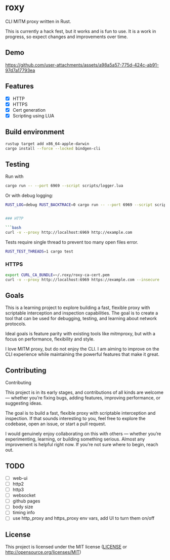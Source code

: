 # roxy

CLI MITM proxy written in Rust.

This is currently a hack fest, but it works and is fun to use. It is a work in progress, so expect changes and improvements over time.

## Demo

<https://github.com/user-attachments/assets/a98a5a57-775d-424c-ab91-97d7a17793ea>

## Features

- [x] HTTP
- [x] HTTPS
- [x] Cert generation
- [x] Scripting using LUA

## Build environment

```bash
rustup target add x86_64-apple-darwin
cargo install --force --locked bindgen-cli
```

## Testing

Run with

```bash
cargo run -- --port 6969 --script scripts/logger.lua
```

Or with debug logging:

```bash
RUST_LOG=debug RUST_BACKTRACE=0 cargo run -- --port 6969 --script scripts/logger.lua
```

```bash

### HTTP

```bash
curl -v --proxy http://localhost:6969 http://example.com
```

Tests require single thread to prevent too many open files error.

```bash
RUST_TEST_THREADS=1 cargo test
```

### HTTPS

```bash
export CURL_CA_BUNDLE=~/.roxy/roxy-ca-cert.pem
curl -v --proxy http://localhost:6969 https://example.com --insecure
```

## Goals

This is a learning project to explore building a fast, flexible proxy with scriptable interception and inspection capabilities. The goal is to create a tool that can be used for debugging, testing, and learning about network protocols.

Ideal goals is feature parity with existing tools like mitmproxy, but with a focus on performance, flexibility and style.

I love MITM proxy, but do not enjoy the CLI. I am aiming to improve on the CLI experience while maintaining the powerful features that make it great.

## Contributing

Contributing

This project is in its early stages, and contributions of all kinds are welcome — whether you’re fixing bugs, adding features, improving performance, or suggesting ideas.

The goal is to build a fast, flexible proxy with scriptable interception and inspection. If that sounds interesting to you, feel free to explore the codebase, open an issue, or start a pull request.

I would genuinely enjoy collaborating on this with others — whether you’re experimenting, learning, or building something serious. Almost any improvement is helpful right now. If you’re not sure where to begin, reach out.

## TODO

- [ ] web-ui
- [ ] http2
- [ ] http3
- [ ] websocket
- [ ] github pages
- [ ] body size
- [ ] timing info
- [ ] use http_proxy and https_proxy env vars, add UI to turn them on/off

## License

This project is licensed under the MIT license ([LICENSE] or <http://opensource.org/licenses/MIT>)

[LICENSE]: ./LICENSE
